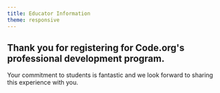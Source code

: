 ```yaml
---
title: Educator Information
theme: responsive
---
```

## Thank you for registering for Code.org's professional development program. 


Your commitment to students is fantastic and we look forward to sharing this experience with you. 
